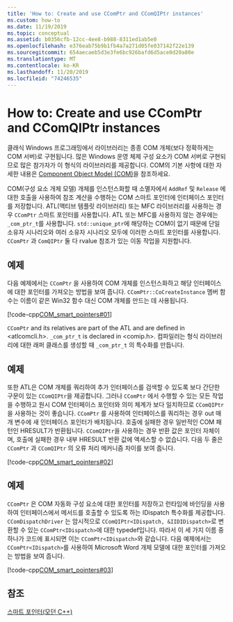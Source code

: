 ```yaml
---
title: 'How to: Create and use CComPtr and CComQIPtr instances'
ms.custom: how-to
ms.date: 11/19/2019
ms.topic: conceptual
ms.assetid: b0356cfb-12cc-4ee8-b988-8311ed1ab5e0
ms.openlocfilehash: e376eab75b9b1fb4a7a271d05fe037142f22e139
ms.sourcegitcommit: 654aecaeb5d3e3fe6bc926bafd6d5ace0d20a80e
ms.translationtype: MT
ms.contentlocale: ko-KR
ms.lasthandoff: 11/20/2019
ms.locfileid: "74246535"
---
```

# <a name="how-to-create-and-use-ccomptr-and-ccomqiptr-instances"></a>How to: Create and use CComPtr and CComQIPtr instances

클래식 Windows 프로그래밍에서 라이브러리는 종종 COM 개체(보다 정확하게는 COM 서버)로 구현됩니다. 많은 Windows 운영 체제 구성 요소가 COM 서버로 구현되므로 많은 참가자가 이 형식의 라이브러리를 제공합니다. COM의 기본 사항에 대한 자세한 내용은 [Component Object Model (COM)](/windows/win32/com/component-object-model--com--portal)을 참조하세요.

COM(구성 요소 개체 모델) 개체를 인스턴스화할 때 소멸자에서 `AddRef` 및 `Release` 에 대한 호출을 사용하여 참조 계산을 수행하는 COM 스마트 포인터에 인터페이스 포인터를 저장합니다. ATL(액티브 템플릿 라이브러리) 또는 MFC 라이브러리를 사용하는 경우 `CComPtr` 스마트 포인터를 사용합니다. ATL 또는 MFC를 사용하지 않는 경우에는 `_com_ptr_t`를 사용합니다. `std::unique_ptr`에 해당하는 COM이 없기 때문에 단일 소유자 시나리오와 여러 소유자 시나리오 모두에 이러한 스마트 포인터를 사용합니다. `CComPtr` 과 `ComQIPtr` 둘 다 rvalue 참조가 있는 이동 작업을 지원합니다.

## <a name="example"></a>예제

다음 예제에서는 `CComPtr` 을 사용하여 COM 개체를 인스턴스화하고 해당 인터페이스에 대한 포인터를 가져오는 방법을 보여 줍니다. `CComPtr::CoCreateInstance` 멤버 함수는 이름이 같은 Win32 함수 대신 COM 개체를 만드는 데 사용됩니다.

[!code-cpp[COM_smart_pointers#01](../cpp/codesnippet/CPP/how-to-create-and-use-ccomptr-and-ccomqiptr-instances_1.cpp)]

`CComPtr` and its relatives are part of the ATL and are defined in \<atlcomcli.h>. `_com_ptr_t` is declared in \<comip.h>. 컴파일러는 형식 라이브러리에 대한 래퍼 클래스를 생성할 때 `_com_ptr_t` 의 특수화를 만듭니다.

## <a name="example"></a>예제

또한 ATL은 COM 개체를 쿼리하여 추가 인터페이스를 검색할 수 있도록 보다 간단한 구문이 있는 `CComQIPtr`을 제공합니다. 그러나 `CComPtr` 에서 수행할 수 있는 모든 작업을 수행하고 원시 COM 인터페이스 포인터와 의미 체계가 보다 일치하므로 `CComQIPtr` 을 사용하는 것이 좋습니다. `CComPtr` 를 사용하여 인터페이스를 쿼리하는 경우 out 매개 변수에 새 인터페이스 포인터가 배치됩니다. 호출에 실패한 경우 일반적인 COM 패턴인 HRESULT가 반환됩니다. `CComQIPtr`을 사용하는 경우 반환 값은 포인터 자체이며, 호출에 실패한 경우 내부 HRESULT 반환 값에 액세스할 수 없습니다. 다음 두 줄은 `CComPtr` 과 `CComQIPtr` 의 오류 처리 메커니즘 차이를 보여 줍니다.

[!code-cpp[COM_smart_pointers#02](../cpp/codesnippet/CPP/how-to-create-and-use-ccomptr-and-ccomqiptr-instances_2.cpp)]

## <a name="example"></a>예제

`CComPtr` 은 COM 자동화 구성 요소에 대한 포인터를 저장하고 런타임에 바인딩을 사용하여 인터페이스에서 메서드를 호출할 수 있도록 하는 IDispatch 특수화를 제공합니다. `CComDispatchDriver` 는 암시적으로 `CComQIPtr<IDispatch, &IIDIDispatch>`로 변환할 수 있는 `CComPtr<IDispatch>`에 대한 typedef입니다. 따라서 이 세 가지 이름 중 하나가 코드에 표시되면 이는 `CComPtr<IDispatch>`와 같습니다. 다음 예제에서는 `CComPtr<IDispatch>`를 사용하여 Microsoft Word 개체 모델에 대한 포인터를 가져오는 방법을 보여 줍니다.

[!code-cpp[COM_smart_pointers#03](../cpp/codesnippet/CPP/how-to-create-and-use-ccomptr-and-ccomqiptr-instances_3.cpp)]

## <a name="see-also"></a>참조

[스마트 포인터(모던 C++)](../cpp/smart-pointers-modern-cpp.md)
